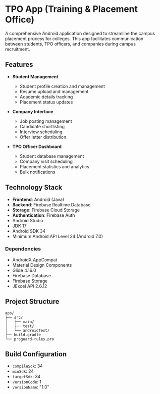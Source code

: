 # TPO App (Training & Placement Office)

A comprehensive Android application designed to streamline the campus placement process for colleges. This app facilitates communication between students, TPO officers, and companies during campus recruitment.

## Features

- **Student Management**
  - Student profile creation and management
  - Resume upload and management
  - Academic details tracking
  - Placement status updates

- **Company Interface**
  - Job posting management
  - Candidate shortlisting
  - Interview scheduling
  - Offer letter distribution

- **TPO Officer Dashboard**
  - Student database management
  - Company visit scheduling
  - Placement statistics and analytics
  - Bulk notifications

## Technology Stack

- **Frontend**: Android (Java)
- **Backend**: Firebase Realtime Database
- **Storage**: Firebase Cloud Storage
- **Authentication**: Firebase Auth
- Android Studio
- JDK 17
- Android SDK 34
- Minimum Android API Level 24 (Android 7.0)

### Dependencies
- AndroidX AppCompat
- Material Design Components
- Glide 4.16.0
- Firebase Database
- Firebase Storage
- JExcel API 2.6.12

## Project Structure

```
app/
├── src/
│   ├── main/
│   ├── test/
│   └── androidTest/
├── build.gradle
└── proguard-rules.pro
```

## Build Configuration

- `compileSdk`: 34
- `minSdk`: 24
- `targetSdk`: 34
- `versionCode`: 1
- `versionName`: "1.0"

